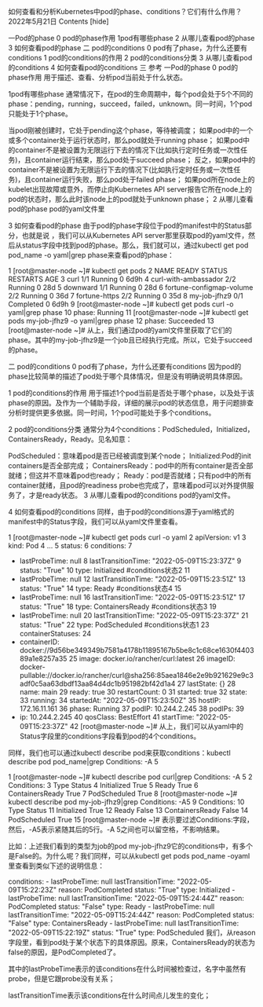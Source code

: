 如何查看和分析Kubernetes中pod的phase、conditions？它们有什么作用？
2022年5月21日
Contents [hide]

一Pod的phase
0 pod的phase作用
1pod有哪些phase
2 从哪儿查看pod的phase
3 如何查看pod的phase
二 pod的conditions
0 pod有了phase，为什么还要有conditions
1 pod的conditions的作用
2 pod的conditions分类
3 从哪儿查看pod的conditions
4 如何查看pod的conditions
三 参考
一Pod的phase
0 pod的phase作用
用于描述、查看、分析pod当前处于什么状态。

1pod有哪些phase
通常情况下，在pod的生命周期中，每个pod会处于5个不同的phase：pending，running，succeed，failed，unknown。同一时间，1个pod只能处于1个phase。

当pod刚被创建时，它处于pending这个phase，等待被调度；
如果pod中的一个或多个container处于运行状态时，那么pod就处于running phase；
如果pod中的container不是被设置为无限运行下去的情况下(比如执行定时任务或一次性任务)，且container运行结束，那么pod处于succeed phase；
反之，如果pod中的container不是被设置为无限运行下去的情况下(比如执行定时任务或一次性任务)，且container运行失败，那么pod处于failed phase；
如果pod所在node上的kubelet出现故障或意外，而停止向Kubernetes API server报告它所在node上的pod的状态时，那么此时该node上的pod就处于unknown phase；
2 从哪儿查看pod的phase
pod的yaml文件里

3 如何查看pod的phase
由于pod的phase字段位于pod的manifest中的Status部分，也就是说 ，我们可以从Kubernetes API server那里获取pod的yaml文件，然后从status字段中找到pod的phase。那么，我们就可以，通过kubectl get pod pod_name -o yaml|grep phase来查看pod的phase：

1
[root@master-node ~]# kubectl get pods
2
NAME                       READY   STATUS      RESTARTS   AGE
3
curl                       1/1     Running     0          6d9h
4
curl-with-ambassador       2/2     Running     0          28d
5
downward                   1/1     Running     0          28d
6
fortune-configmap-volume   2/2     Running     0          36d
7
fortune-https              2/2     Running     0          35d
8
my-job-jfhz9               0/1     Completed   0          6d9h
9
[root@master-node ~]# kubectl get pods curl -o yaml|grep phase
10
  phase: Running
11
[root@master-node ~]# kubectl get pods my-job-jfhz9 -o yaml|grep phase
12
  phase: Succeeded
13
[root@master-node ~]# 
从上，我们通过pod的yaml文件里获取了它们的phase。其中的my-job-jfhz9是一个job且已经执行完成。所以，它处于succeed的phase。

二 pod的conditions
0 pod有了phase，为什么还要有conditions
因为pod的phase比较简单的描述了pod处于哪个具体情况，但是没有明确说明具体原因。

1 pod的conditions的作用
用于描述1个pod当前是否处于哪个phase，以及处于该phase的原因。及作为一个辅助手段，详细的展示pod的状态信息，用于问题排查分析时提供更多依据。同一时间，1个pod可能处于多个conditions。

2 pod的conditions分类
通常分为4个conditions：PodScheduled，Initialized，ContainersReady，Ready。见名知意：

PodScheduled：意味着pod是否已经被调度到某个node；
Initialized:Pod的init containers是否全部完成；
ContainersReady：pod中的所有container是否全部就绪；但这并不意味着pod也ready；
Ready：pod是否就绪；只有pod中的所有container就绪，且pod的readiness probe也完成了，意味着pod可以对外提供服务了，才是ready状态。
3 从哪儿查看pod的conditions
pod的yaml文件。

4 如何查看pod的conditions
同样，由于pod的conditions源于yaml格式的manifest中的Status字段，我们可以从yaml文件里查看。

1
[root@master-node ~]# kubectl get pods curl -o yaml
2
apiVersion: v1
3
kind: Pod
4
...
5
status:
6
  conditions:
7
  - lastProbeTime: null
8
    lastTransitionTime: "2022-05-09T15:23:37Z"
9
    status: "True"
10
    type: Initialized                         #conditions状态2
11
  - lastProbeTime: null
12
    lastTransitionTime: "2022-05-09T15:23:51Z"
13
    status: "True"
14
    type: Ready                               #conditions状态4
15
  - lastProbeTime: null
16
    lastTransitionTime: "2022-05-09T15:23:51Z"
17
    status: "True"
18
    type: ContainersReady                     #conditions状态3
19
  - lastProbeTime: null
20
    lastTransitionTime: "2022-05-09T15:23:37Z"
21
    status: "True"
22
    type: PodScheduled                        #conditions状态1
23
  containerStatuses:
24
  - containerID: docker://9d56be349349b7581a4178b11895167b5be8c1c68ce1630f440389a1e8257a35
25
    image: docker.io/rancher/curl:latest
26
    imageID: docker-pullable://docker.io/rancher/curl@sha256:85aea1846e2e9b921629e9c3adf0c5aa63dbdf13aa84d4dc1b951982bf42d1a4
27
    lastState: {}
28
    name: main
29
    ready: true
30
    restartCount: 0
31
    started: true
32
    state:
33
      running:
34
        startedAt: "2022-05-09T15:23:50Z"
35
  hostIP: 172.16.11.161
36
  phase: Running
37
  podIP: 10.244.2.245
38
  podIPs:
39
  - ip: 10.244.2.245
40
  qosClass: BestEffort
41
  startTime: "2022-05-09T15:23:37Z"
42
[root@master-node ~]#
从上，我们可以从yaml中的Status字段里的conditions字段看到pod的4个conditions。

同样，我们也可以通过kubectl describe pod来获取conditions：kubectl describe pod pod_name|grep Conditions: -A 5

1
[root@master-node ~]# kubectl describe pod curl|grep Conditions: -A 5
2
Conditions:
3
  Type              Status
4
  Initialized       True 
5
  Ready             True 
6
  ContainersReady   True 
7
  PodScheduled      True 
8
[root@master-node ~]# kubectl describe pod my-job-jfhz9|grep Conditions: -A5
9
Conditions:
10
  Type              Status
11
  Initialized       True 
12
  Ready             False 
13
  ContainersReady   False 
14
  PodScheduled      True 
15
[root@master-node ~]# 
表示要过滤Conditions:字段，然后，-A5表示紧随其后的5行。-A 5之间也可以留空格，不影响结果。

比如：上述我们看到的类型为job的pod my-job-jfhz9它的conditions中，有多个是False的。为什么呢？我们同样，可以从kubectl get pods pod_name -oyaml里查看到类似下述的说明信息：

 conditions:
    - lastProbeTime: null
      lastTransitionTime: "2022-05-09T15:22:23Z"
      reason: PodCompleted
      status: "True"
      type: Initialized
    - lastProbeTime: null
      lastTransitionTime: "2022-05-09T15:24:44Z"
      reason: PodCompleted
      status: "False"
      type: Ready
    - lastProbeTime: null
      lastTransitionTime: "2022-05-09T15:24:44Z"
      reason: PodCompleted
      status: "False"
      type: ContainersReady
    - lastProbeTime: null
      lastTransitionTime: "2022-05-09T15:22:19Z"
      status: "True"
      type: PodScheduled
我们，从reason字段里，看到pod处于某个状态下的具体原因。原来，ContainersReady的状态为false的原因，是PodCompleted了。

其中的lastProbeTime表示的该conditions在什么时间被检查过，名字中虽然有probe，但是它跟probe没有关系；

lastTransitionTime表示该conditions在什么时间点儿发生的变化；